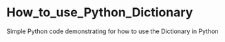 # How_to_use_Python_Dictionary
 Simple Python code demonstrating  for how to use the Dictionary in Python
